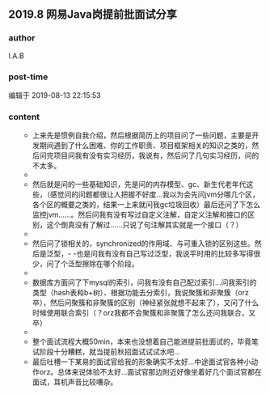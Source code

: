 ## 2019.8 网易Java岗提前批面试分享
### author 
I.A.B
### post-time 

编辑于  2019-08-13 22:15:53
### content 
<div class="post-topic-des nc-post-content">
 <ul>
  <ul>
   <li>
    上来先是惯例自我介绍，然后根据简历上的项目问了一些问题，主要是开发期间遇到了什么困难、你的工作职责、项目框架相关的知识之类的，然后问完项目问我有没有实习经历，我说有，然后问了几句实习经历，问的不太多。
   </li>
   <li>
    <br/>
   </li>
   <li>
    然后就是问的一些基础知识，先是问的内存模型、gc、新生代老年代这些，（感觉问的问题都很让人把握不好度…我以为会先问jvm分哪几个区，各个区的概要之类的，结果一上来就问我gc垃圾回收）最后还问了下怎么监控jvm……。然后问我有没有写过自定义注解，自定义注解和接口的区别，这个倒真没有了解过……只说了句注解其实就是一个接口（？）
   </li>
   <li>
    <br/>
   </li>
   <li>
    然后问了锁相关的，synchronized的作用域、与可重入锁的区别这些。然后是泛型，- -也是问我有没有自己写过泛型，我说平时用的比较多写得很少，问了个泛型擦除在哪个阶段。
   </li>
   <li>
    <br/>
   </li>
   <li>
    数据库方面问了下mysql的索引，问我有没有自己配过索引…问我索引的类型（hash表和b+树）、根据功能去分索引，我说聚簇和非聚簇（orz卒），然后问聚簇和非聚簇的区别（神经紧张就想不起来了），又问了什么时候使用联合索引（？orz我都不会聚簇和非聚簇了怎么还问我联合，又卒）
   </li>
   <li>
    <br/>
   </li>
   <li>
    整个面试流程大概50min，本来也没想着自己能进提前批面试的，毕竟笔试阶段十分糟糕，就当提前秋招面试试试水吧…
   </li>
   <li>
    最后吐槽一下某易的面试官给我的形象确实不太好…中途面试官各种小动作orz。总体来说体验不太好…面试官那边附近好像坐着好几个面试官都在面试，耳机声音比较嘈杂。
   </li>
  </ul>
 </ul>
</div>
